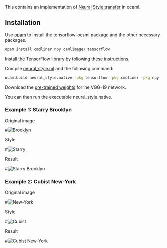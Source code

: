 This contains an implementation of [Neural Style transfer](https://arxiv.org/abs/1508.06576) in ocaml.

## Installation

Use [opam](https://opam.ocaml.org/) to install the tensorflow-ocaml package and the other necessary packages.

```bash
opam install cmdliner npy camlimages tensorflow
```

Install the TensorFlow library by following these [instructions](https://github.com/LaurentMazare/tensorflow-ocaml). 

Compile [neural_style.ml](https://github.com/LaurentMazare/tensorflow-ocaml/tree/master/examples/neural-style/neural_style.ml) and the following command:
```bash
ocamlbuild neural_style.native -pkg tensorflow -pkg cmdliner -pkg npy -pkg camlimages.jpeg -pkg camlimages.png -use-ocamlfind
```

Download the [pre-trained weights](https://github.com/LaurentMazare/tensorflow-ocaml/releases/download/0.0.9/vgg19.npz) for the VGG-19 network.

You can then run the executable neural_style.native.

### Example 1: Starry Brooklyn

Original image

#![Brooklyn](https://raw.githubusercontent.com/LaurentMazare/tensorflow-ocaml/master/examples/neural-style/samples/brooklyn.jpg)

Style

#![Starry](https://raw.githubusercontent.com/LaurentMazare/tensorflow-ocaml/master/examples/neural-style/samples/style-starry.jpg)

Result

#![Starry Brooklyn](https://raw.githubusercontent.com/LaurentMazare/tensorflow-ocaml/master/examples/neural-style/samples/brooklyn-starry.jpg)

### Example 2: Cubist New-York

Original image

#![New-York](https://raw.githubusercontent.com/LaurentMazare/tensorflow-ocaml/master/examples/neural-style/samples/new-york.jpg)

Style

#![Cubist](https://raw.githubusercontent.com/LaurentMazare/tensorflow-ocaml/master/examples/neural-style/samples/style-cubist.jpg)

Result

#![Cubist New-York](https://raw.githubusercontent.com/LaurentMazare/tensorflow-ocaml/master/examples/neural-style/samples/new-york-cubist.jpg)
